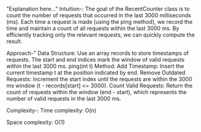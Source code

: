 "Explanation here..." 
Intuition-:
The goal of the RecentCounter class is to count the number of requests that occurred in the last 3000 milliseconds (ms). Each time a request is made (using the ping method), we record the time and maintain a count of all requests within the last 3000 ms. By efficiently tracking only the relevant requests, we can quickly compute the result.

Approach-"
Data Structure: Use an array records to store timestamps of requests. The start and end indices mark the window of valid requests within the last 3000 ms.
ping(int t) Method:
Add Timestamp: Insert the current timestamp t at the position indicated by end.
Remove Outdated Requests: Increment the start index until the requests are within the 3000 ms window (t - records[start] <= 3000).
Count Valid Requests: Return the count of requests within the window (end - start), which represents the number of valid requests in the last 3000 ms.

Complexity-:
Time complexity: O(n)

Space complexity: O(1)
